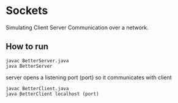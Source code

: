 # Sockets
Simulating Client Server Communication over a network.

## How to run

```
javac BetterServer.java  
java BetterServer 
```

server opens a listening port (port) so it communicates with client

```
javac BetterClient.java 
java BetterClient localhost (port)
```
  


